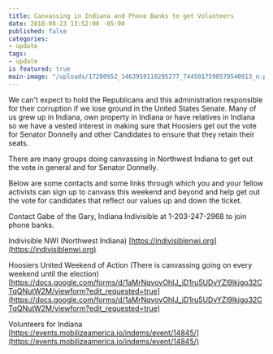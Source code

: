 ```yaml
---
title: Canvassing in Indiana and Phone Banks to get Volunteers
date: 2018-08-23 13:52:00 -05:00
published: false
categories:
- update
tags:
- update
is featured: true
main-image: "/uploads/17200952_1463959110295277_7445017598579540913_n.png"
---
```


We can't expect to hold the Republicans and this administration responsible for their corruption if we lose ground in the United States Senate. Many of us grew up in Indiana, own property in Indiana or have relatives in Indiana so we have a vested interest in making sure that Hoosiers get out the vote for Senator Donnelly and other Candidates to ensure that they retain their seats. 

There are many groups doing canvassing in Northwest Indiana to get out the vote in general and for Senator Donnelly. 

Below are some contacts and some links through which you and your fellow activists can sign up to canvass this weekend and beyond and help get out the vote for candidates that reflect our values up and down the ticket. 

Contact Gabe of the Gary, Indiana Indivisible at 1-203-247-2968 to join phone banks. 

Indivisible NWI (Northwest Indiana)
[https://indivisiblenwi.org](https://indivisiblenwi.org)

Hoosiers United Weekend of Action 
(There is canvassing going on every weekend until the election) 
[https://docs.google.com/forms/d/1aMrNqvovOhIJ_jD1ru5UDvYZl9lkjgo32CTqQNutW2M/viewform?edit_requested=true](https://docs.google.com/forms/d/1aMrNqvovOhIJ_jD1ru5UDvYZl9lkjgo32CTqQNutW2M/viewform?edit_requested=true) 

Volunteers for Indiana 
[https://events.mobilizeamerica.io/indems/event/14845/](https://events.mobilizeamerica.io/indems/event/14845/) 
